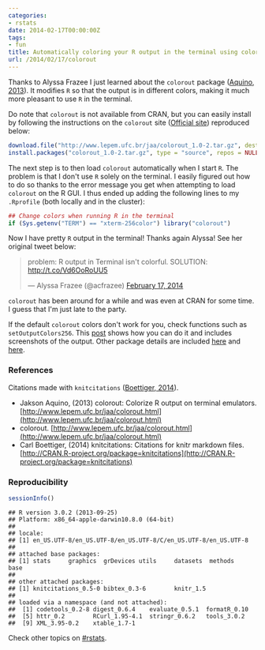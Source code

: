 ```yaml
---
categories:
- rstats
date: 2014-02-17T00:00:00Z
tags:
- fun
title: Automatically coloring your R output in the terminal using colorout
url: /2014/02/17/colorout
---
```












Thanks to Alyssa Frazee I just learned about the `colorout` package (<span class="showtooltip" title="Aquino J (2013). colorout: Colorize R output on terminal emulators. R package version 1.0-2."><a href="http://www.lepem.ufc.br/jaa/colorout.html">Aquino, 2013</a></span>). It modifies `R` so that the output is in different colors, making it much more pleasant to use `R` in the terminal.

Do note that `colorout` is not available from CRAN, but you can easily install by following the instructions on the `colorout` site (<span class="showtooltip" title="(2014). 'colorout.' ."><a href="http://www.lepem.ufc.br/jaa/colorout.html">Official site</a></span>) reproduced below:


```r
download.file("http://www.lepem.ufc.br/jaa/colorout_1.0-2.tar.gz", destfile = "colorout_1.0-2.tar.gz")
install.packages("colorout_1.0-2.tar.gz", type = "source", repos = NULL)
```


The next step is to then load `colorout` automatically when I start `R`. The problem is that I don't use `R` solely on the terminal. I easily figured out how to do so thanks to the error message you get when attempting to load `colorout` on the R GUI. I thus ended up adding the following lines to my `.Rprofile` (both locally and in the cluster):


```r
## Change colors when running R in the terminal
if (Sys.getenv("TERM") == "xterm-256color") library("colorout")
```


Now I have pretty `R` output in the terminal! Thanks again Alyssa! See her original tweet below:


<blockquote class="twitter-tweet" lang="en"><p>problem: R output in Terminal isn&#39;t colorful. SOLUTION: <a href="http://t.co/Vd6OoRoUU5">http://t.co/Vd6OoRoUU5</a></p>&mdash; Alyssa Frazee (@acfrazee) <a href="https://twitter.com/acfrazee/statuses/435517664975269888">February 17, 2014</a></blockquote>
<script async src="//platform.twitter.com/widgets.js" charset="utf-8"></script>


`colorout` has been around for a while and was even at CRAN for some time. I guess that I'm just late to the party. 

If the default `colorout` colors don't work for you, check functions such as `setOutputColors256`. This [post](http://musicallyut.blogspot.com/2012/07/colors-in-r-console.html) shows how you can do it and includes screenshots of the output. Other package details are included [here](http://www.inside-r.org/packages/cran/colorout) and [here](http://thr3ads.net/r-help/2011/11/1629717-New-package-colorout-to-colorize-R-output-on-terminal-emulators).


### References

Citations made with `knitcitations` (<span class="showtooltip" title="Boettiger C (2014). knitcitations: Citations for knitr markdown files. R package version 0.5-0."><a href="http://CRAN.R-project.org/package=knitcitations">Boettiger, 2014</a></span>).



- Jakson Aquino,   (2013) colorout: Colorize R output on terminal emulators.  [http://www.lepem.ufc.br/jaa/colorout.html](http://www.lepem.ufc.br/jaa/colorout.html)
-  colorout.  [http://www.lepem.ufc.br/jaa/colorout.html](http://www.lepem.ufc.br/jaa/colorout.html)
- Carl Boettiger,   (2014) knitcitations: Citations for knitr markdown files.  [http://CRAN.R-project.org/package=knitcitations](http://CRAN.R-project.org/package=knitcitations)


### Reproducibility


```r
sessionInfo()
```



```
## R version 3.0.2 (2013-09-25)
## Platform: x86_64-apple-darwin10.8.0 (64-bit)
## 
## locale:
## [1] en_US.UTF-8/en_US.UTF-8/en_US.UTF-8/C/en_US.UTF-8/en_US.UTF-8
## 
## attached base packages:
## [1] stats     graphics  grDevices utils     datasets  methods   base     
## 
## other attached packages:
## [1] knitcitations_0.5-0 bibtex_0.3-6        knitr_1.5          
## 
## loaded via a namespace (and not attached):
##  [1] codetools_0.2-8 digest_0.6.4    evaluate_0.5.1  formatR_0.10   
##  [5] httr_0.2        RCurl_1.95-4.1  stringr_0.6.2   tools_3.0.2    
##  [9] XML_3.95-0.2    xtable_1.7-1
```


Check other topics on [#rstats](https://twitter.com/search?q=%23rstats).

